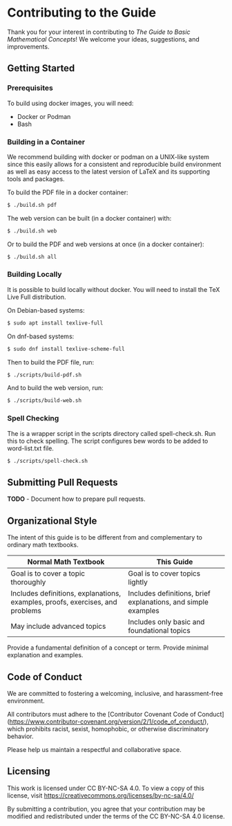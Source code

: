 # Contributing to the Guide

Thank you for your interest in contributing to _The Guide to Basic
Mathematical Concepts_! We welcome your ideas, suggestions, and
improvements.

## Getting Started

### Prerequisites

To build using docker images, you will need:

- Docker or Podman
- Bash

### Building in a Container

We recommend building with docker or podman on a UNIX-like system since 
this easily allows for a consistent and reproducible build environment 
as well as easy access to the latest version of LaTeX and its supporting
tools and packages.

To build the PDF file in a docker container:

```bash
$ ./build.sh pdf
```

The web version can be built (in a docker container) with:

```bash
$ ./build.sh web
```

Or to build the PDF and web versions at once (in a docker container):

```bash
$ ./build.sh all
```

### Building Locally

It is possible to build locally without docker. You will need to install the TeX Live Full distribution.

On Debian-based systems:

```bash
$ sudo apt install texlive-full
```

On dnf-based systems:

```bash
$ sudo dnf install texlive-scheme-full
```

Then to build the PDF file, run:

```bash
$ ./scripts/build-pdf.sh
```

And to build the web version, run:

```bash
$ ./scripts/build-web.sh
```

### Spell Checking

The is a wrapper script in the scripts directory called spell-check.sh. Run this
to check spelling. The script configures bew words to be added to word-list.txt file.

```bash
$ ./scripts/spell-check.sh
```

## Submitting Pull Requests

**TODO** - Document how to prepare pull requests.

## Organizational Style

The intent of this guide is to be different from and complementary to ordinary
math textbooks.

| Normal Math Textbook                                                          | This Guide                                                    |
| ----------------------------------------------------------------------------- | ------------------------------------------------------------- |
| Goal is to cover a topic thoroughly                                           | Goal is to cover topics lightly                               |
| Includes definitions, explanations, examples, proofs, exercises, and problems | Includes definitions, brief explanations, and simple examples |
| May include advanced topics                                                   | Includes only basic and foundational topics                   |

Provide a fundamental definition of a concept or term.
Provide minimal explanation and examples.

## Code of Conduct

We are committed to fostering a welcoming, inclusive, and harassment-free
environment.

All contributors must adhere to the [Contributor Covenant Code of Conduct]
(https://www.contributor-covenant.org/version/2/1/code_of_conduct/), which
prohibits racist, sexist, homophobic, or otherwise discriminatory behavior.

Please help us maintain a respectful and collaborative space.

## Licensing

This work is licensed under CC BY-NC-SA 4.0. To view a copy of this license,
visit https://creativecommons.org/licenses/by-nc-sa/4.0/

By submitting a contribution, you agree that your contribution may be modified
and redistributed under the terms of the CC BY-NC-SA 4.0 license.

```

```
